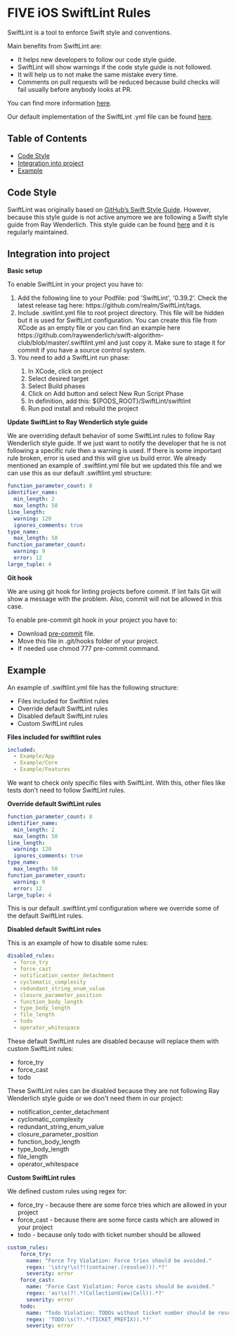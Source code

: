# FIVE iOS SwiftLint Rules

SwiftLint is a tool to enforce Swift style and conventions.
 
Main benefits from SwiftLint are:
* It helps new developers to follow our code style guide.
* SwiftLint will show warnings if the code style guide is not followed.
* It will help us to not make the same mistake every time.
* Comments on pull requests will be reduced because build checks will fail usually before anybody looks at PR.
 
You can find more information [here](https://github.com/realm/SwiftLint).

Our default implementation of the SwiftLint .yml file can be found [here](https://github.com/fiveagency/ios-swift-guide/tree/proposal/swift-lint/SwiftLint/.swiftlint.yml).

## Table of Contents

* [Code Style](#code-style)
* [Integration into project](#integration-into-project)
* [Example](#example)

## Code Style
SwiftLint was originally based on [GitHub’s Swift Style Guide](https://github.com/github/swift-style-guide). However, because this style guide is not active anymore we are following a Swift style guide from Ray Wenderlich. This style guide can be found [here](https://github.com/raywenderlich/swift-style-guide) and it is regularly maintained.

## Integration into project
**Basic setup**

To enable SwiftLint in your project you have to:
<ol>
<li>Add the following line to your Podfile: pod 'SwiftLint', '0.39.2'. Check the latest release tag here: https://github.com/realm/SwiftLint/tags.</li>
<li>Include .switlint.yml file to root project directory. This file will be hidden but it is used for SwiftLint configuration. You can create this file from XCode as an empty file or you can find an example here https://github.com/raywenderlich/swift-algorithm-club/blob/master/.swiftlint.yml and just copy it. Make sure to stage it for commit if you have a source control system.</li>
<li>You need to add a SwiftLint run phase:</li>
  
<ol>
<li>In XCode, click on project</li>
<li>Select desired target</li>
<li>Select Build phases</li>
<li>Click on Add button and select New Run Script Phase</li>
<li>In definition, add this: ${PODS_ROOT}/SwiftLint/swiftlint</li>
<li>Run pod install and rebuild the project</li>
</ol>
  
</ol>

**Update SwiftLint to  Ray Wenderlich style guide**

We are overriding default behavior of some SwiftLint rules to follow Ray Wenderlich style guide. If we just want to notify the developer that he is not following a specific rule then a warning is used. If there is some important rule broken, error is used and this will give us build error. We already mentioned an example of .swiftlint.yml file but we updated this file and we can use this as our default .swiftlint.yml structure:

```yaml
function_parameter_count: 8 
identifier_name: 
  min_length: 2 
  max_length: 50 
line_length: 
  warning: 120 
  ignores_comments: true 
type_name: 
  max_length: 50
function_parameter_count: 
  warning: 9 
  error: 12 
large_tuple: 4
```

**Git hook**

We are using git hook for linting projects before commit. If lint fails Git will show a message with the problem. Also, commit will not be allowed in this case.

To enable pre-commit git hook in your project you have to:
* Download [pre-commit](https://github.com/fiveagency/ios-swift-guide/tree/proposal/swift-lint/SwiftLint/pre-commit)
 file.
* Move this file in .git/hooks folder of your project.
* If needed use chmod 777 pre-commit command.

## Example

An example of .swiftlint.yml file has the following structure:
* Files included for Swiftlint rules
* Override default SwiftLint rules
* Disabled default SwiftLint rules
* Custom SwiftLint rules

**Files included for swiftlint rules**

```yaml
included: 
  - Example/App 
  - Example/Core
  - Example/Features
 ```
 
We want to check only specific files with SwiftLint. With this, other files like tests don't need to follow SwiftLint rules.

**Override default SwiftLint rules**

```yaml
function_parameter_count: 8 
identifier_name: 
  min_length: 2 
  max_length: 50 
line_length: 
  warning: 120 
  ignores_comments: true 
type_name: 
  max_length: 50
function_parameter_count: 
  warning: 9 
  error: 12 
large_tuple: 4
```

This is our default .swiftlint.yml configuration where we override some of the default SwiftLint rules.

**Disabled default SwiftLint rules**

This is an example of how to disable some rules:

```yaml
disabled_rules:
  - force_try
  - force_cast
  - notification_center_detachment
  - cyclomatic_complexity
  - redundant_string_enum_value
  - closure_parameter_position
  - function_body_length
  - type_body_length
  - file_length
  - todo
  - operator_whitespace
```
 
These default SwiftLint rules are disabled because will replace them with custom SwiftLint rules:
* force_try
* force_cast
* todo
 
These SwiftLint rules can be disabled because they are not following Ray Wenderlich style guide or we don't need them in our project:
* notification_center_detachment
* cyclomatic_complexity
* redundant_string_enum_value
* closure_parameter_position
* function_body_length
* type_body_length
* file_length
* operator_whitespace

**Custom SwiftLint rules**

We defined custom rules using regex for:
* force_try - because there are some force tries which are allowed in your project
* force_cast - because there are some force casts which are allowed in your project
* todo - because only todo with ticket number should be allowed

```yaml
custom_rules:
    force_try:
      name: "Force Try Violation: Force tries should be avoided."
      regex: '\stry!\s(?!(container.(resolve))).*?'
      severity: error
    force_cast:
      name: "Force Cast Violation: Force casts should be avoided."
      regex: 'as!\s(?!.*(CollectionView|Cell)).*?'
      severity: error
    todo:
      name: "Todo Violation: TODOs without ticket number should be resolved."
      regex: 'TODO:\s(?!.*(TICKET_PREFIX)).*?'
      severity: error
```

